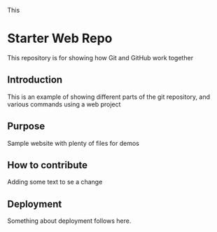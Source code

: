 
This 
# Starter Web Repo

This repository is for showing how Git and GitHub work together

## Introduction

This is an example of showing different parts of the git repository, and various commands using a web project

## Purpose

Sample website with plenty of files for demos

## How to contribute
Adding some text to se a change

## Deployment
Something about deployment follows here.
